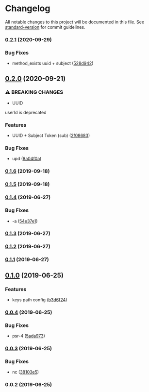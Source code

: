 # Changelog

All notable changes to this project will be documented in this file. See [standard-version](https://github.com/conventional-changelog/standard-version) for commit guidelines.

### [0.2.1](https://github.com/freedomsex/jwt-manager/compare/v0.2.0...v0.2.1) (2020-09-29)


### Bug Fixes

* method_exists uuid + subject ([528d942](https://github.com/freedomsex/jwt-manager/commit/528d942eca5d7cc071502765fa61ce785c6ff829))

## [0.2.0](https://195.154.54.5///compare/v0.1.6...v0.2.0) (2020-09-21)


### ⚠ BREAKING CHANGES

* UUID

userId is deprecated

### Features

* UUID + Subject Token (sub) ([2f08683](https://195.154.54.5///commit/2f086836568038fd658caebcced7688578886e0e))


### Bug Fixes

* upd ([8a04f0a](https://195.154.54.5///commit/8a04f0ae97d798c4508ba3fbed5a6824553d56f5))

### [0.1.6](https://git///compare/v0.1.5...v0.1.6) (2019-09-18)

### [0.1.5](https://git///compare/v0.1.4...v0.1.5) (2019-09-18)

### [0.1.4](https://git///compare/v0.1.3...v0.1.4) (2019-06-27)


### Bug Fixes

* -a ([54e37e1](https://git///commit/54e37e1))



### [0.1.3](https://git///compare/v0.1.2...v0.1.3) (2019-06-27)



### [0.1.2](https://git///compare/v0.1.1...v0.1.2) (2019-06-27)



### [0.1.1](https://git///compare/v0.1.0...v0.1.1) (2019-06-27)



## [0.1.0](https://git///compare/v0.0.4...v0.1.0) (2019-06-25)


### Features

* keys path config ([b3d6f24](https://git///commit/b3d6f24))



### [0.0.4](https://git///compare/v0.0.3...v0.0.4) (2019-06-25)


### Bug Fixes

* psr-4 ([5ada973](https://git///commit/5ada973))



### [0.0.3](https://git///compare/v0.0.2...v0.0.3) (2019-06-25)


### Bug Fixes

* nc ([38103e5](https://git///commit/38103e5))



### 0.0.2 (2019-06-25)
